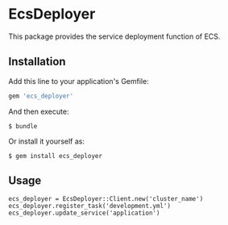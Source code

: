 # EcsDeployer

This package provides the service deployment function of ECS.

## Installation

Add this line to your application's Gemfile:

```ruby
gem 'ecs_deployer'
```

And then execute:

    $ bundle

Or install it yourself as:

    $ gem install ecs_deployer

## Usage

```
ecs_deployer = EcsDeployer::Client.new('cluster_name')
ecs_deployer.register_task('development.yml')
ecs_deployer.update_service('application')
```
